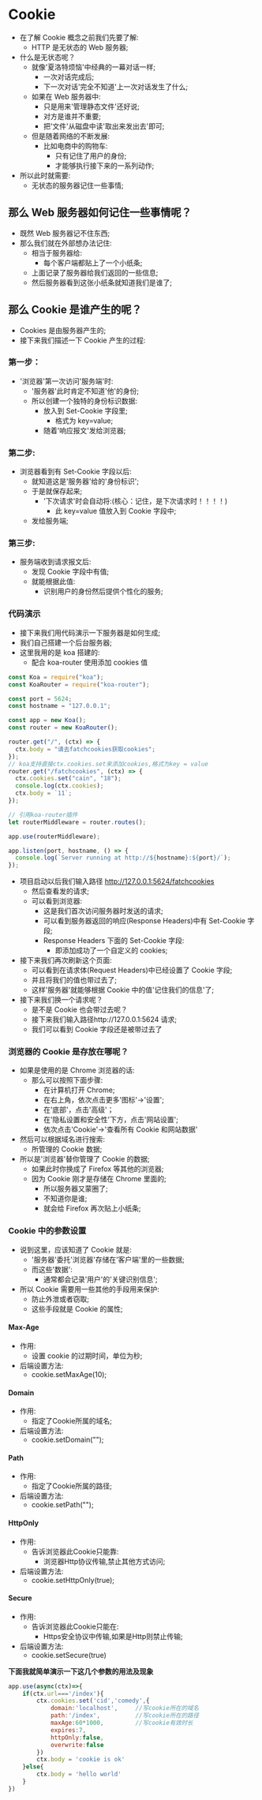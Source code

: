 # Cookie

- 在了解 Cookie 概念之前我们先要了解:
  - HTTP 是无状态的 Web 服务器;
- 什么是无状态呢？
  - 就像'夏洛特烦恼'中经典的一幕对话一样;
    - 一次对话完成后;
    - 下一次对话'完全不知道'上一次对话发生了什么;
  - 如果在 Web 服务器中:
    - 只是用来'管理静态文件'还好说;
    - 对方是谁并不重要;
    - 把'文件'从磁盘中读'取出来发出去'即可;
  - 但是随着网络的不断发展:
    - 比如电商中的购物车:
      - 只有记住了用户的身份;
      - 才能够执行接下来的一系列动作;
- 所以此时就需要:
  - 无状态的服务器记住一些事情;

## 那么 Web 服务器如何记住一些事情呢？

- 既然 Web 服务器记不住东西;
- 那么我们就在外部想办法记住:
  - 相当于服务器给:
    - 每个客户端都贴上了一个小纸条;
  - 上面记录了服务器给我们返回的一些信息;
  - 然后服务器看到这张小纸条就知道我们是谁了;

## 那么 Cookie 是谁产生的呢？

- Cookies 是由服务器产生的;
- 接下来我们描述一下 Cookie 产生的过程:

### 第一步：

- '浏览器'第一次访问'服务端'时:
  - '服务器'此时肯定不知道'他'的身份;
  - 所以创建一个独特的身份标识数据:
    - 放入到 Set-Cookie 字段里;
      - 格式为 key=value;
    - 随着'响应报文'发给浏览器;

### 第二步:

- 浏览器看到有 Set-Cookie 字段以后:
  - 就知道这是'服务器'给的'身份标识';
  - 于是就保存起来;
    - '下次请求'时会自动将:(核心：记住，是下次请求时！！！！)
      - 此 key=value 值放入到 Cookie 字段中;
  - 发给服务端;

### 第三步:

- 服务端收到请求报文后:
  - 发现 Cookie 字段中有值;
  - 就能根据此值:
    - 识别用户的身份然后提供个性化的服务;

### 代码演示

- 接下来我们用代码演示一下服务器是如何生成;
- 我们自己搭建一个后台服务器;
- 这里我用的是 koa 搭建的:
  - 配合 koa-router 使用添加 cookies 值

```js
const Koa = require("koa");
const KoaRouter = require("koa-router");

const port = 5624;
const hostname = "127.0.0.1";

const app = new Koa();
const router = new KoaRouter();

router.get("/", (ctx) => {
  ctx.body = "请去fatchcookies获取cookies";
});
// koa支持直接ctx.cookies.set来添加cookies,格式为key = value
router.get("/fatchcookies", (ctx) => {
  ctx.cookies.set("cain", "18");
  console.log(ctx.cookies);
  ctx.body = `11`;
});

// 引用koa-router插件
let routerMiddleware = router.routes();

app.use(routerMiddleware);

app.listen(port, hostname, () => {
  console.log(`Server running at http://${hostname}:${port}/`);
});
```

- 项目启动以后我们输入路径 http://127.0.0.1:5624/fatchcookies
  - 然后查看发的请求;
  - 可以看到浏览器:
    - 这是我们首次访问服务器时发送的请求;
    - 可以看到服务器返回的响应(Response Headers)中有 Set-Cookie 字段;
    - Response Headers 下面的 Set-Cookie 字段:
      - 即添加成功了一个自定义的 cookies;
- 接下来我们再次刷新这个页面:
  - 可以看到在请求体(Request Headers)中已经设置了 Cookie 字段;
  - 并且将我们的值也带过去了;
  - 这样'服务器'就能够根据 Cookie 中的值'记住我们的信息'了;
- 接下来我们换一个请求呢？
  - 是不是 Cookie 也会带过去呢？
  - 接下来我们输入路径http://127.0.0.1:5624 请求;
  - 我们可以看到 Cookie 字段还是被带过去了

### 浏览器的 Cookie 是存放在哪呢？

- 如果是使用的是 Chrome 浏览器的话:
  - 那么可以按照下面步骤:
    - 在计算机打开 Chrome;
    - 在右上角，依次点击更多'图标'->'设置';
    - 在'底部'，点击'高级'；
    - 在'隐私设置和安全性'下方，点击'网站设置';
    - 依次点击'Cookie'->'查看所有 Cookie 和网站数据'
- 然后可以根据域名进行搜索:
  - 所管理的 Cookie 数据;
- 所以是'浏览器'替你管理了 Cookie 的数据;
  - 如果此时你换成了 Firefox 等其他的浏览器;
  - 因为 Cookie 刚才是存储在 Chrome 里面的;
    - 所以服务器又蒙圈了;
    - 不知道你是谁;
    - 就会给 Firefox 再次贴上小纸条;

### Cookie 中的参数设置

- 说到这里，应该知道了 Cookie 就是:
  - '服务器'委托'浏览器'存储在'客户端'里的一些数据;
  - 而这些'数据':
    - 通常都会记录'用户'的'关键识别信息';
- 所以 Cookie 需要用一些其他的手段用来保护:
  - 防止外泄或者窃取;
  - 这些手段就是 Cookie 的属性;

#### Max-Age

- 作用:
  - 设置 cookie 的过期时间，单位为秒;
- 后端设置方法:
  - cookie.setMaxAge(10);

#### Domain

- 作用:
  - 指定了Cookie所属的域名;
- 后端设置方法:
  - cookie.setDomain("");

#### Path

- 作用:
  - 指定了Cookie所属的路径;
- 后端设置方法:
  - cookie.setPath("");

#### HttpOnly

- 作用:
  - 告诉浏览器此Cookie只能靠:
    - 浏览器Http协议传输,禁止其他方式访问;
- 后端设置方法:
  - cookie.setHttpOnly(true);

#### Secure

- 作用:
  - 告诉浏览器此Cookie只能在:
    - Https安全协议中传输,如果是Http则禁止传输;
- 后端设置方法:
  - cookie.setSecure(true)

**下面我就简单演示一下这几个参数的用法及现象**

```js
app.use(async(ctx)=>{
    if(ctx.url==='/index'){
        ctx.cookies.set('cid','comedy',{
            domain:'localhost',     //写cookie所在的域名
            path:'/index',          //写cookie所在的路径
            maxAge:60*1000,         //写cookie有效时长
            expires:7,
            httpOnly:false,
            overwrite:false
        })
        ctx.body = 'cookie is ok'
    }else{
        ctx.body = 'hello world'
    }
})
```